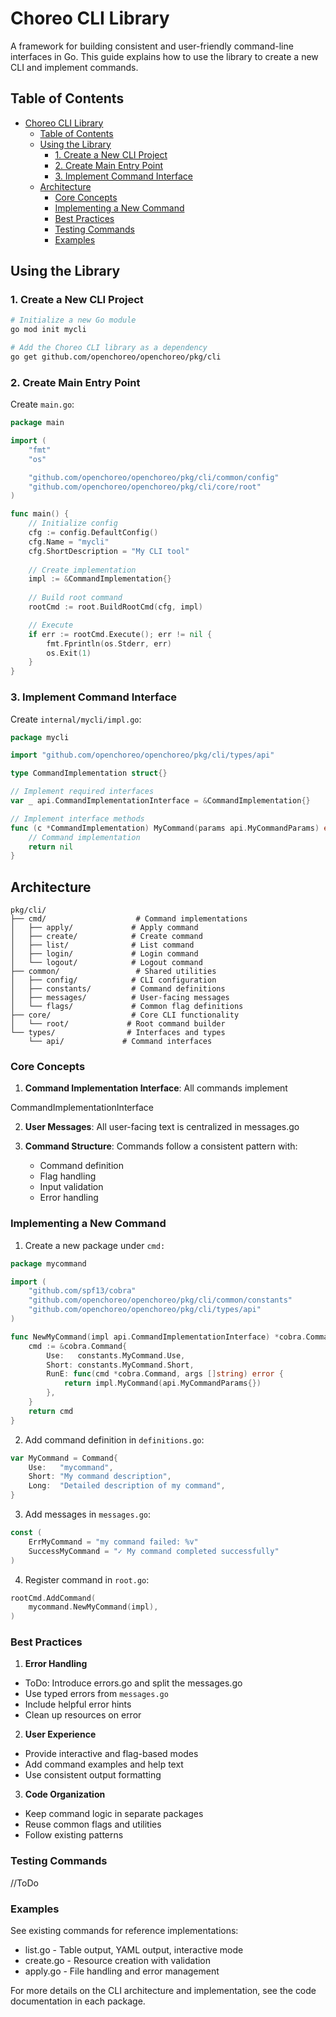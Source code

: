 # Choreo CLI Library

A framework for building consistent and user-friendly command-line interfaces in Go. This guide explains how to use the library to create a new CLI and implement commands.

## Table of Contents
- [Choreo CLI Library](#choreo-cli-library)
    - [Table of Contents](#table-of-contents)
    - [Using the Library](#using-the-library)
        - [1. Create a New CLI Project](#1-create-a-new-cli-project)
        - [2. Create Main Entry Point](#2-create-main-entry-point)
        - [3. Implement Command Interface](#3-implement-command-interface)
    - [Architecture](#architecture)
        - [Core Concepts](#core-concepts)
        - [Implementing a New Command](#implementing-a-new-command)
        - [Best Practices](#best-practices)
        - [Testing Commands](#testing-commands)
        - [Examples](#examples)

## Using the Library

### 1. Create a New CLI Project

```bash
# Initialize a new Go module
go mod init mycli

# Add the Choreo CLI library as a dependency
go get github.com/openchoreo/openchoreo/pkg/cli
```

### 2. Create Main Entry Point
Create ```main.go```:

```go
package main

import (
    "fmt"
    "os"

    "github.com/openchoreo/openchoreo/pkg/cli/common/config"
    "github.com/openchoreo/openchoreo/pkg/cli/core/root"
)

func main() {
    // Initialize config
    cfg := config.DefaultConfig()
    cfg.Name = "mycli"
    cfg.ShortDescription = "My CLI tool"
    
    // Create implementation
    impl := &CommandImplementation{}
    
    // Build root command
    rootCmd := root.BuildRootCmd(cfg, impl)

    // Execute
    if err := rootCmd.Execute(); err != nil {
        fmt.Fprintln(os.Stderr, err)
        os.Exit(1)
    }
}
```

### 3. Implement Command Interface
Create ```internal/mycli/impl.go```:

```go
package mycli

import "github.com/openchoreo/openchoreo/pkg/cli/types/api"

type CommandImplementation struct{}

// Implement required interfaces
var _ api.CommandImplementationInterface = &CommandImplementation{}

// Implement interface methods
func (c *CommandImplementation) MyCommand(params api.MyCommandParams) error {
    // Command implementation
    return nil
}
```

## Architecture

```
pkg/cli/
├── cmd/                    # Command implementations
│   ├── apply/             # Apply command 
│   ├── create/            # Create command
│   ├── list/              # List command
│   ├── login/             # Login command
│   └── logout/            # Logout command
├── common/                 # Shared utilities
│   ├── config/            # CLI configuration
│   ├── constants/         # Command definitions
│   ├── messages/          # User-facing messages
│   └── flags/             # Common flag definitions
├── core/                  # Core CLI functionality
│   └── root/             # Root command builder
└── types/                # Interfaces and types
    └── api/             # Command interfaces
```

### Core Concepts

1. **Command Implementation Interface**: All commands implement 

CommandImplementationInterface



2. **User Messages**: All user-facing text is centralized in messages.go

3. **Command Structure**: Commands follow a consistent pattern with:
   - Command definition
   - Flag handling
   - Input validation
   - Error handling

### Implementing a New Command

1. Create a new package under ```cmd:```

```go
package mycommand

import (
    "github.com/spf13/cobra"
    "github.com/openchoreo/openchoreo/pkg/cli/common/constants"
    "github.com/openchoreo/openchoreo/pkg/cli/types/api"
)

func NewMyCommand(impl api.CommandImplementationInterface) *cobra.Command {
    cmd := &cobra.Command{
        Use:   constants.MyCommand.Use,
        Short: constants.MyCommand.Short,
        RunE: func(cmd *cobra.Command, args []string) error {
            return impl.MyCommand(api.MyCommandParams{})
        },
    }
    return cmd
}
```

2. Add command definition in ```definitions.go```:

```go
var MyCommand = Command{
    Use:   "mycommand",
    Short: "My command description",
    Long:  "Detailed description of my command",
}
```

3. Add messages in ```messages.go```:

```go
const (
    ErrMyCommand = "my command failed: %v"
    SuccessMyCommand = "✓ My command completed successfully"
)
```

4. Register command in ```root.go```:

```go
rootCmd.AddCommand(
    mycommand.NewMyCommand(impl),
)
```

### Best Practices

1. **Error Handling**
- ToDo: Introduce errors.go and split the messages.go
- Use typed errors from ```messages.go```
- Include helpful error hints
- Clean up resources on error

2. **User Experience**
- Provide interactive and flag-based modes
- Add command examples and help text
- Use consistent output formatting

3. **Code Organization**
- Keep command logic in separate packages
- Reuse common flags and utilities
- Follow existing patterns

### Testing Commands

//ToDo

### Examples

See existing commands for reference implementations:
- list.go - Table output, YAML output, interactive mode
- create.go - Resource creation with validation
- apply.go - File handling and error management

For more details on the CLI architecture and implementation, see the code documentation in each package.
